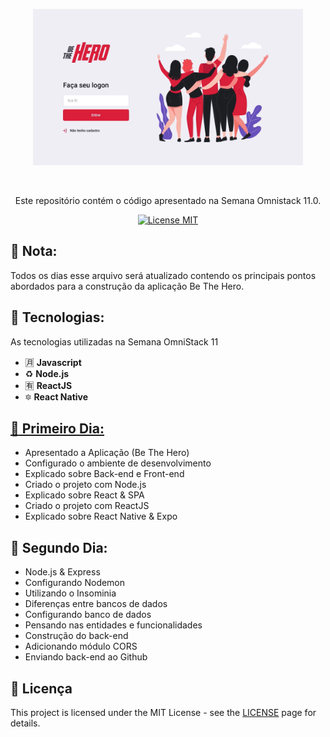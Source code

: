   <p align="center">
    <img width="432" height="250" src="https://github.com/tomwebean/SemanaOmniStack-11/blob/master/img/project.png?raw=true">
  </p>
<br> 

<p align="center">Este repositório contém o código apresentado na Semana Omnistack 11.0.</p> 

<p align="center"> 
  <a href="https://opensource.org/licenses/MIT"> 
    <img src="https://img.shields.io/badge/License-MIT-blue.svg" alt="License MIT"> 
  </a> 
</p>   

## 📝 Nota:
Todos os dias esse arquivo será atualizado contendo os principais pontos abordados para a construção da aplicação Be The Hero.

## :floppy_disk: Tecnologias: 
As tecnologias utilizadas na Semana OmniStack 11

- :u6708: **Javascript**
- :recycle: **Node.js**
- :u6709: **ReactJS**
- :six_pointed_star:	**React Native**

## [:open_file_folder: Primeiro Dia:]()
- Apresentado a Aplicação (Be The Hero)
- Configurado o ambiente de desenvolvimento
- Explicado sobre Back-end e Front-end
- Criado o projeto com Node.js
- Explicado sobre React & SPA
- Criado o projeto com ReactJS
- Explicado sobre React Native & Expo

## :open_file_folder: Segundo Dia:
- Node.js & Express
- Configurando Nodemon
- Utilizando o Insominia
- Diferenças entre bancos de dados
- Configurando banco de dados
- Pensando nas entidades e funcionalidades
- Construção do back-end
- Adicionando módulo CORS
- Enviando back-end ao Github


## :page_with_curl: Licença
This project is licensed under the MIT License - see the [LICENSE](https://opensource.org/licenses/MIT) page for details.
